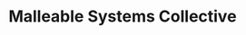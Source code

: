 ---
codehost: https://github.com/https://github.com/malleable-systems
logohandle: malleablesystems
sort: malleable
title: Malleable Systems Collective
twitter: https://x.com/malleablesys
website: https://malleable.systems/
---